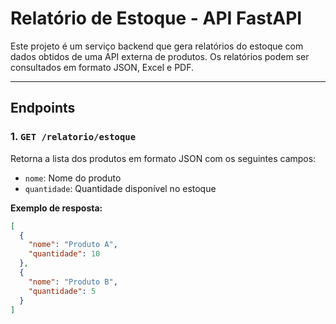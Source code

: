 # Relatório de Estoque - API FastAPI

Este projeto é um serviço backend que gera relatórios do estoque com dados obtidos de uma API externa de produtos. Os relatórios podem ser consultados em formato JSON, Excel e PDF.

---

## Endpoints

### 1. `GET /relatorio/estoque`

Retorna a lista dos produtos em formato JSON com os seguintes campos:

- `nome`: Nome do produto
- `quantidade`: Quantidade disponível no estoque

**Exemplo de resposta:**

```json
[
  {
    "nome": "Produto A",
    "quantidade": 10
  },
  {
    "nome": "Produto B",
    "quantidade": 5
  }
]
